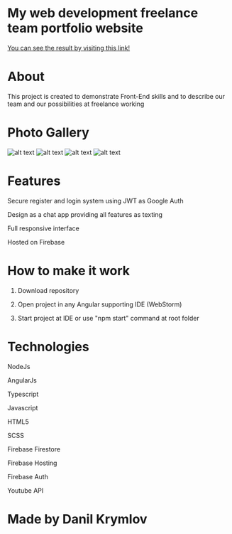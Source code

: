 # My web development freelance team portfolio website
[You can see the result by visiting this link!](https://krymlov-team.web.app/)
# About
This project is created to demonstrate Front-End skills and to describe our team and our possibilities at freelance working

# Photo Gallery
![alt text](https://imgur.com/F09Kdc0.jpg)
![alt text](https://imgur.com/7qbhjIU.jpg)
![alt text](https://imgur.com/Flw8byh.jpg)
![alt text](https://imgur.com/TAlsJP6.jpg)

# Features

Secure register and login system using JWT as Google Auth

Design as a chat app providing all features as texting

Full responsive interface

Hosted on Firebase 

# How to make it work
1) Download repository

2) Open project in any Angular supporting IDE (WebStorm)

3) Start project at IDE or use "npm start" command at root folder
# Technologies
NodeJs

AngularJs

Typescript

Javascript

HTML5

SCSS

Firebase Firestore

Firebase Hosting

Firebase Auth

Youtube API

# Made by Danil Krymlov
